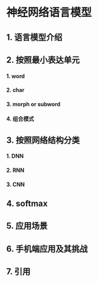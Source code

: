 # 神经网络语言模型

## 1. 语言模型介绍

## 2. 按照最小表达单元

#### 1. word

#### 2. char

#### 3. morph or subword

#### 4. 组合模式

## 3. 按照网络结构分类

#### 1. DNN

#### 2. RNN

#### 3. CNN

## 4. softmax

## 5. 应用场景

## 6. 手机端应用及其挑战

## 7. 引用



